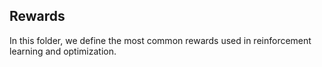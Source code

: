 ## Rewards

In this folder, we define the most common rewards used in reinforcement learning and optimization.